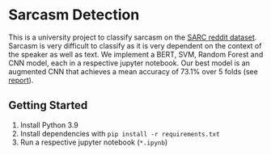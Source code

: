 # Sarcasm Detection
This is a university project to classify sarcasm on the [SARC reddit dataset](https://paperswithcode.com/dataset/sarc). 
Sarcasm is very difficult to classify as it is very dependent on the context of the speaker as well as text. 
We implement a BERT, SVM, Random Forest and CNN model, each in a respective jupyter notebook.
Our best model is an augmented CNN that achieves a mean accuracy of 73.1% over 5 folds (see [report](docs/report.pdf)).

## Getting Started 
1. Install Python 3.9
2. Install dependencies with `pip install -r requirements.txt`
3. Run a respective jupyter notebook (`*.ipynb`)
